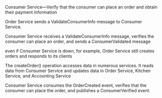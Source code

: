 Consumer Service—Verify that the consumer can place an order and obtain their
payment information

Order Service sends a ValidateConsumerInfo message to Consumer Service.

Consumer Service receives a ValidateConsumerInfo message, verifies the consumer can place an order, and sends a ConsumerValidated message

even if Consumer Service is down, for example, Order Service still creates orders
and responds to its clients

The createOrder() operation accesses data in numerous services.
It reads data from Consumer Service and updates data in Order Service, Kitchen
Service, and Accounting Service


Consumer Service consumes the OrderCreated event, verifies that the consumer can place the order, and publishes a ConsumerVerified event.